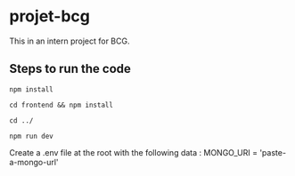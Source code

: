 # projet-bcg

This in an intern project for BCG.

## Steps to run the code

`npm install`

`cd frontend && npm install`

`cd ../`

`npm run dev`

Create a .env file at the root with the following data :
MONGO_URI = 'paste-a-mongo-url'
